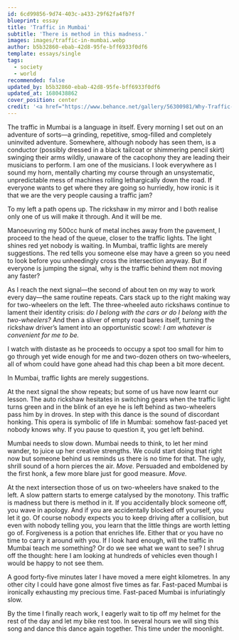 ```yaml
---
id: 6cd99856-9d74-403c-a433-29f62fa4fb7f
blueprint: essay
title: 'Traffic in Mumbai'
subtitle: 'There is method in this madness.'
images: images/traffic-in-mumbai.webp
author: b5b32860-ebab-42d8-95fe-bff6933f0df6
template: essays/single
tags:
  - society
  - world
recommended: false
updated_by: b5b32860-ebab-42d8-95fe-bff6933f0df6
updated_at: 1680438862
cover_position: center
credit: '<a href="https://www.behance.net/gallery/56300981/Why-Traffic-Why">Down the Street Designs</a>'
---
```

The traffic in Mumbai is a language in itself. Every morning I set out on an adventure of sorts—a grinding, repetitive, smog-filled and completely uninvited adventure. Somewhere, although nobody has seen them, is a conductor (possibly dressed in a black tailcoat or shimmering pencil skirt) swinging their arms wildly, unaware of the cacophony they are leading  their musicians to perform. I am one of the musicians. I look everywhere as I sound my horn, mentally charting my course through an unsystematic, unpredictable mess of machines rolling lethargically down the road. If everyone wants to get where they are going so hurriedly, how ironic is it that we are the very people causing a traffic jam?

To my left a path opens up. The rickshaw in my mirror and I both realise only one of us will make it through. And it will be me.

Manoeuvring my 500cc hunk of metal inches away from the pavement, I proceed to the head of the queue, closer to the traffic lights. The light shines red yet nobody is waiting. In Mumbai, traffic lights are merely suggestions. The red tells you someone else may have a green so you need to look before you unheedingly cross the intersection anyway. But if everyone is jumping the signal, why is the traffic behind them not moving any faster?

As I reach the next signal—the second of about ten on my way to work every day—the same routine repeats. Cars stack up to the right making way for two-wheelers on the left. The three-wheeled auto rickshaws continue to lament their identity crisis: *do I belong with the cars or do I belong with the two-wheelers?* And then a sliver of empty road bares itself, turning the rickshaw driver’s lament into an opportunistic scowl: *I am whatever is convenient for me to be.*

I watch with distaste as he proceeds to occupy a spot too small for him to go through yet wide enough for me and two-dozen others on two-wheelers, all of whom could have gone ahead had this chap been a bit more decent.

<div class='quote float right'>In Mumbai, traffic lights are merely suggestions.</div>

At the next signal the show repeats; but some of us have now learnt our lesson. The auto rickshaw hesitates in switching gears when the traffic light turns green and in the blink of an eye he is left behind as two-wheelers pass him by in droves. In step with this dance is the sound of discordant honking. This opera is symbolic of life in Mumbai: somehow fast-paced yet nobody knows why. If you pause to question it, you get left behind.

Mumbai needs to slow down. Mumbai needs to think, to let her mind wander, to juice up her creative strengths. We could start doing that right now but someone behind us reminds us there is no time for that. The ugly, shrill sound of a horn pierces the air. *Move.* Persuaded and emboldened by the first honk, a few more blare just for good measure. *Move.*

At the next intersection those of us on two-wheelers have snaked to the left. A slow pattern starts to emerge catalysed by the monotony. This traffic is madness but there is method in it. If you accidentally block someone off, you wave in apology. And if you are accidentally blocked off yourself, you let it go. Of course nobody expects you to keep driving after a collision, but even with nobody telling you, you learn that the little things are worth letting go of. Forgiveness is a potion that enriches life. Either that or you have no time to carry it around with you. If I look hard enough, will the traffic in Mumbai teach me something? Or do we see what we want to see? I shrug off the thought: here I am looking at hundreds of vehicles even though I would be happy to not see them.

A good forty-five minutes later I have moved a mere eight kilometres. In any other city I could have gone almost five times as far. Fast-paced Mumbai is ironically exhausting my precious time. Fast-paced Mumbai is infuriatingly slow.

By the time I finally reach work, I eagerly wait to tip off my helmet for the rest of the day and let my bike rest too. In several hours we will sing this song and dance this dance again together. This time under the moonlight.